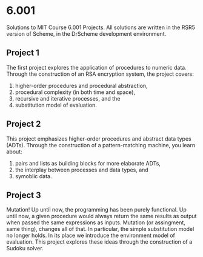 # 6.001

Solutions to MIT Course 6.001 Projects. All solutions are written in the RSR5 version of Scheme, in the DrScheme development environment.

## Project 1
The first project explores the application of procedures to numeric data. Through the construction of an RSA encryption system, the project covers:

1. higher-order procedures and procedural abstraction,
2. procedural complexity (in both time and space), 
3. recursive and iterative processes, and the
4. substitution model of evaluation.

## Project 2
This project emphasizes higher-order procedures and abstract data types (ADTs). Through the construction of a pattern-matching machine, you learn about: 

1. pairs and lists as building blocks for more elaborate ADTs,
2. the interplay between processes and data types, and
3. symoblic data.

## Project 3
Mutation! Up until now, the programming has been purely functional. Up until now, a given procedure would always return the same results as output when passed the same expressions as inputs. Mutation (or assingment, same thing), changes all of that. In particular, the simple substitution model no longer holds. In its place we introduce the environment model of evaluation. This project explores these ideas through the construction of a Sudoku solver. 
